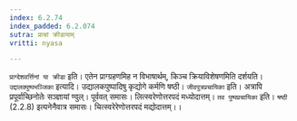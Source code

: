 ```yaml
---
index: 6.2.74
index_padded: 6.2.074
sutra: प्राचां क्रीडायाम्
vritti: nyasa

---
```

`प्राग्देशवर्त्तिनां या क्रीडा` इति। एतेन प्राग्ग्रहणमिह न विभाषार्थम्, किञ्च क्रियाविशेषणमिति दर्शयति। `उद्दालक्पुष्पभञ्जिका` इत्यादि। उद्यालकपुष्पादिषु कृद्योगे कर्मणि षष्ठी। `जीवपुत्रप्रचायिका` इति। अत्रापि प्रपूर्वाच्छिनोतेः सञ्ज्ञायां ण्वुल्। पूर्ववत् समासः। लित्स्वरेणोत्तरपदं मध्योदात्तम्। `तव पुष्पप्रचायिका` इति। `षष्ठी` (2.2.8) इत्यनेनैवात्र समासः। चित्स्वरेरेणोत्तरपदं मद्योदात्तम्।।